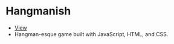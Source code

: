 # Hangmanish 
* [View](https://shinn-hangman-app.netlify.com/)
* Hangman-esque game built with JavaScript, HTML, and CSS.